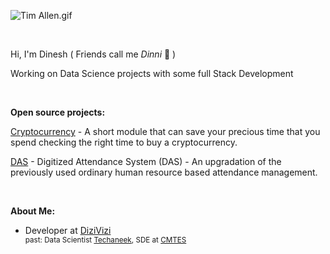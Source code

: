 ![Tim Allen.gif](https://raw.githubusercontent.com/IamDinni/IamDinni/main/tim_allen.gif)

&nbsp;

Hi, I'm Dinesh ( Friends call me *Dinni* 👋 )

Working on Data Science projects with some full Stack Development

&nbsp;

**Open source projects:**

[Cryptocurrency](https://github.com/IamDinni/Cryptocurrency) - A short module that can save your precious time that you spend checking the right time to buy a cryptocurrency.

[DAS](https://github.com/IamDinni/IEEEhackathon) - Digitized Attendance System (DAS) - An upgradation of the previously used ordinary human resource based attendance management.

&nbsp;

**About Me:**

<ul>
<li>
  <div>Developer at <a href="https:/dizivizi.com">DiziVizi</a></div>
  <small>past: Data Scientist <a href="#">Techaneek</a>, SDE at <a href="#">CMTES</a></small>
</li>
<br/>
</ul>

<br/>